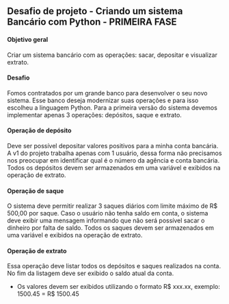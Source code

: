 ## Desafio de projeto - Criando um sistema Bancário com Python - PRIMEIRA FASE


#### Objetivo geral
Criar um sistema bancário com as operações: sacar, depositar e visualizar extrato.

#### Desafio
Fomos contratados por um grande banco para desenvolver o seu novo sistema. Esse banco deseja modernizar suas operações e para isso escolheu a linguagem Python. Para a primeira versão do sistema devemos implementar apenas 3 operações: depósitos, saque e extrato.

#### Operação de depósito
Deve ser possível depositar valores positivos para a minha conta bancária. A v1 do projeto trabalha apenas com 1 usuário, dessa forma não precisamos nos preocupar em identificar qual é o número da agência e conta bancária. Todos os depósitos devem ser armazenados em uma variável e exibidos na operação de extrato.

#### Operação de saque
O sistema deve permitir realizar 3 saques diários com limite máximo de R$ 500,00 por saque. Caso o usuário não tenha saldo em conta, o sistema deve exibir uma mensagem informando que não será possível sacar o dinheiro por falta de saldo. Todos os saques devem ser armazenados em  uma variável e exibidos na operação de extrato.

#### Operação de extrato
Essa operação deve listar todos os depósitos e saques realizados na conta. No fim da listagem deve ser exibido o saldo atual da conta.
- Os valores devem ser exibidos utilizando o formato R$ xxx.xx, exemplo:
1500.45 = R$ 1500.45
